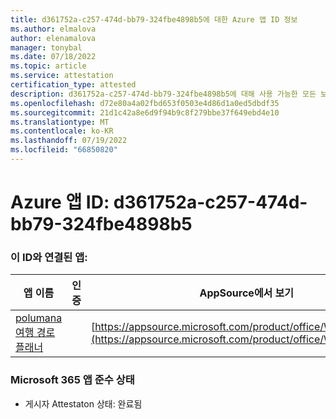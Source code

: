 ```yaml
---
title: d361752a-c257-474d-bb79-324fbe4898b5에 대한 Azure 앱 ID 정보
ms.author: elmalova
author: elenamalova
manager: tonybal
ms.date: 07/18/2022
ms.topic: article
ms.service: attestation
certification_type: attested
description: d361752a-c257-474d-bb79-324fbe4898b5에 대해 사용 가능한 모든 보안 및 규정 준수 정보입니다.
ms.openlocfilehash: d72e80a4a02fbd653f0503e4d86d1a0ed5dbdf35
ms.sourcegitcommit: 21d1c42a8e6d9f94b9c8f279bbe37f649ebd4e10
ms.translationtype: MT
ms.contentlocale: ko-KR
ms.lasthandoff: 07/19/2022
ms.locfileid: "66850820"
---
```

# <a name="azure-app-id-d361752a-c257-474d-bb79-324fbe4898b5"></a>Azure 앱 ID: d361752a-c257-474d-bb79-324fbe4898b5


### <a name="apps-associated-with-this-id"></a>이 ID와 연결된 앱:
| **앱 이름** | **인증** | **AppSource에서 보기** |
|--------------|---------------|-----------------------|
| [polumana 여행 경로 플래너](../forward/WA200004331.md) |  | [https://appsource.microsoft.com/product/office/WA200004331](https://appsource.microsoft.com/product/office/WA200004331) |

### <a name="microsoft-365-app-compliance-status"></a>Microsoft 365 앱 준수 상태
- 게시자 Attestaton 상태: 완료됨
